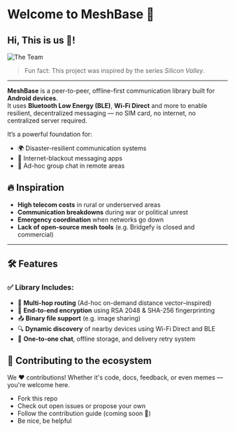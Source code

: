 # Welcome to MeshBase 🚀

## **Hi, This is us 👋!**

![The Team](https://github.com/user-attachments/assets/70861654-4e88-4d36-b1de-d4fb06b6537a)


> Fun fact: This project was inspired by the series *Silicon Valley*.
---

**MeshBase** is a peer-to-peer, offline-first communication library built for **Android devices**.  
It uses **Bluetooth Low Energy (BLE)**, **Wi-Fi Direct** and more to enable resilient, decentralized messaging — no SIM card, no internet, no centralized server required.

It’s a powerful foundation for:
- 🌍 Disaster-resilient communication systems
- 🚫 Internet-blackout messaging apps
- 📡 Ad-hoc group chat in remote areas

## 🔥 Inspiration
- **High telecom costs** in rural or underserved areas
- **Communication breakdowns** during war or political unrest
- **Emergency coordination** when networks go down
- **Lack of open-source mesh tools** (e.g. Bridgefy is closed and commercial)

---

## 🛠 Features
### ✅ Library Includes:
- 🔁 **Multi-hop routing** (Ad-hoc on-demand distance vector–inspired)
- 🔐 **End-to-end encryption** using RSA 2048 & SHA-256 fingerprinting
- 📤 **Binary file support** (e.g. image sharing)
- 🔍 **Dynamic discovery** of nearby devices using Wi-Fi Direct and BLE
- 💬 **One-to-one chat**, offline storage, and delivery retry system


## 🦦 Contributing to the ecosystem
We ❤️ contributions! Whether it's code, docs, feedback, or even memes — you're welcome here.
- Fork this repo
- Check out open issues or propose your own
- Follow the contribution guide (coming soon 👀)
- Be nice, be helpful
